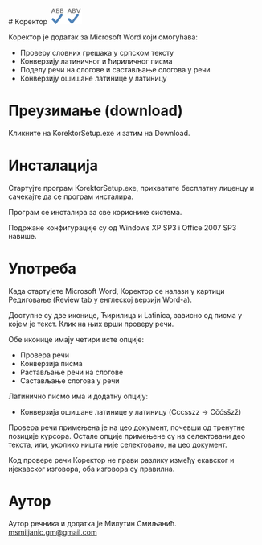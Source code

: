 \# Коректор
![Ћирилица](https://raw.githubusercontent.com/msmiljan/korektor/master/src/Korektor/SpellCheck_Cir.png "Ћирилица")![Latinica](https://raw.githubusercontent.com/msmiljan/korektor/master/src/Korektor/SpellCheck_Lat.png "Latinica")

Коректор је додатак за Microsoft Word који омогућава:
 - Проверу словних грешака у српском тексту
 - Конверзију латиничног и ћириличног писма
 - Поделу речи на слогове и састављање слогова у речи
 - Конверзију ошишане латинице у латиницу

# Преузимање (download)

Кликните на KorektorSetup.exe и затим на Download.

# Инсталација

Стартујте програм KorektorSetup.exe, прихватите бесплатну лиценцу и сачекајте да се програм инсталира. 

Програм се инсталира за све кориснике система.

Подржане конфигурације су од Windows XP SP3 i Office 2007 SP3 навише.

# Употреба

Када стартујете Microsoft Word, Коректор се налази у картици Редиговање (Review tab у енглеској верзији Word-а). 

Доступне су две иконице, Ћирилица и Latinica, зависно од писма у којем је текст. Клик на њих врши проверу речи.

Обе иконице имају четири исте опције:
 - Провера речи
 - Конверзија писма
 - Растављање речи на слогове
 - Састављање слогова у речи
 
Латинично писмо има и додатну опцију: 
 - Конверзија ошишане латинице у латиницу (Cccsszz → Cčćsšzž)

Провера речи примењена је на цео документ, почевши од тренутне позиције курсора. Остале опције примењене су на селектовани део текста, или, уколико ништа није селектовано, на цео документ.

Код провере речи Коректор не прави разлику између екавског и ијекавског изговора, оба изговора су правилна.

# Аутор

Аутор речника и додатка је Милутин Смиљанић.
msmiljanic.gm@gmail.com


